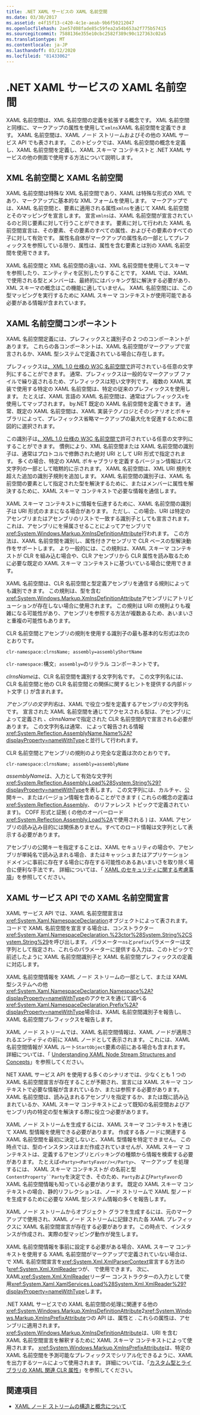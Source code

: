 ```yaml
---
title: .NET XAML サービスの XAML 名前空間
ms.date: 03/30/2017
ms.assetid: e4f15f13-c420-4c1e-aeab-9b6f50212047
ms.openlocfilehash: 2ae57d08fade85c59fea2a54b653a2f775b57415
ms.sourcegitcommit: 7588136e355e10cbc2582f389c90c127363c02a5
ms.translationtype: MT
ms.contentlocale: ja-JP
ms.lasthandoff: 03/12/2020
ms.locfileid: "81433062"
---
```

# <a name="xaml-namespaces-for-net-xaml-services"></a>.NET XAML サービスの XAML 名前空間
XAML 名前空間は、XML 名前空間の定義を拡張する概念です。 XML 名前空間と同様に、マークアップの属性を使用して`xmlns`XAML 名前空間を定義できます。 XAML 名前空間は、XAML ノード ストリームおよびその他の XAML サービス API でも表されます。 このトピックでは、XAML 名前空間の概念を定義し、XAML 名前空間を定義し、XAML スキーマ コンテキストと .NET XAML サービスの他の側面で使用する方法について説明します。  
  
## <a name="xml-namespace-and-xaml-namespace"></a>XML 名前空間と XAML 名前空間  
 XAML 名前空間は特殊な XML 名前空間であり、XAML は特殊な形式の XML であり、マークアップに基本的な XML フォームを使用します。 マークアップでは、XAML 名前空間と、要素に適用される属性`xmlns`を通じて XAML 名前空間とそのマッピングを宣言します。 宣言`xmlns`は、XAML 名前空間が宣言されているのと同じ要素に対して行うことができます。 要素に対して行われた XAML 名前空間宣言は、その要素、その要素のすべての属性、およびその要素のすべての子に対して有効です。 属性名自体がマークアップの属性名の一部としてプレフィックスを参照している限り、属性は、属性を含む要素とは別の XAML 名前空間を使用できます。  
  
 XAML 名前空間と XML 名前空間の違いは、XML 名前空間を使用してスキーマを参照したり、エンティティを区別したりすることです。 XAML では、XAML で使用される型とメンバーは、最終的にはバッキング型に解決する必要があり、XML スキーマの概念はこの機能に適していません。 XAML 名前空間には、この型マッピングを実行するために XAML スキーマ コンテキストが使用可能である必要がある情報が含まれています。  
  
## <a name="xaml-namespace-components"></a>XAML 名前空間コンポーネント  
 XAML 名前空間定義には、プレフィックスと識別子の 2 つのコンポーネントがあります。 これらの各コンポーネントは、XAML 名前空間がマークアップで宣言されるか、XAML 型システムで定義されている場合に存在します。  
  
 プレフィックスは[、XML 1.0 仕様の W3C 名前空間で](https://www.w3.org/TR/REC-xml-names/)許可されている任意の文字列にすることができます。 通常、プレフィックスは一般的なマークアップ ファイルで繰り返されるため、プレフィックスは短い文字列です。 複数の XAML 実装で使用する特定の XAML 名前空間は、特定の従来のプレフィックスを使用します。 たとえば、XAML 言語の XAML 名前空間は、通常はプレフィックス`x`を使用してマップされます。 by.NET 既定の XAML 名前空間を定義できます。 通常、既定の XAML 名前空間は、XAML 実装テクノロジとそのシナリオとボキャブラリによって、プレフィックス省略マークアップの最大化を促進するために意図的に選択されます。  
  
 この識別子は[、XML 1.0 仕様の W3C 名前空間で](https://www.w3.org/TR/REC-xml-names/)許可されている任意の文字列にすることができます。 慣例により、XML 名前空間または XAML 名前空間の識別子は、通常はプロトコルで修飾された絶対 URI として URI 形式で指定されます。 多くの場合、特定の XAML ボキャブラリを定義するバージョン情報はパス文字列の一部として暗黙的に示されます。 XAML 名前空間は、XML URI 規則を超えた追加の識別子規則を追加します。 XAML 名前空間の識別子は、XAML 名前空間の要素として指定された型を解決するために、またはメンバーに属性を解決するために、XAML スキーマ コンテキストで必要な情報を通信します。  
  
 XAML スキーマ コンテキストに情報を伝達するために、XAML 名前空間の識別子は URI 形式のままになる場合があります。 ただし、この場合、URI は特定のアセンブリまたはアセンブリのリストで一致する識別子としても宣言されます。 これは、アセンブリにを帰属させることによってアセンブリで<xref:System.Windows.Markup.XmlnsDefinitionAttribute>行われます。 この方法は、XAML 名前空間を識別し、属性付きアセンブリで CLR ベースの型解決動作をサポートします。 より一般的には、この規則は、XAML スキーマ コンテキストが CLR を組み込む場合や、CLR アセンブリから CLR 属性を読み取るために必要な既定の XAML スキーマ コンテキストに基づいている場合に使用できます。  
  
 XAML 名前空間は、CLR 名前空間と型定義アセンブリを通信する規則によっても識別できます。 この規則は、型を含む<xref:System.Windows.Markup.XmlnsDefinitionAttribute>アセンブリにアトリビューションが存在しない場合に使用されます。 この規則は URI の規則よりも複雑になる可能性があり、アセンブリを参照する方法が複数あるため、あいまいさと重複の可能性もあります。  
  
 CLR 名前空間とアセンブリの規則を使用する識別子の最も基本的な形式は次のとおりです。  
  
 `clr-namespace:clrnsName; assembly=assemblyShortName`
  
 `clr-namespace:`構文`; assembly=`のリテラル コンポーネントです。  
  
 *clrnsName*は、CLR 名前空間を識別する文字列名です。 この文字列名には、CLR 名前空間と他の CLR 名前空間との関係に関するヒントを提供する内部ドット文字 (.) が含まれます。
  
 *アセンブリの文字列名*は、XAML で役立つ型を定義するアセンブリの文字列名です。 宣言された XAML 名前空間を通じてアクセスされる型は、アセンブリによって定義され *、clrnsName*で指定された CLR 名前空間内で宣言される必要があります。 この文字列名は通常、 によって報告される情報<xref:System.Reflection.AssemblyName.Name%2A?displayProperty=nameWithType>と並行して行われます。  
  
 CLR 名前空間とアセンブリの規則のより完全な定義は次のとおりです。  
  
 `clr-namespace:clrnsName; assembly=assemblyName`
  
 *assemblyName*は、入力として有効な文字列<xref:System.Reflection.Assembly.Load%28System.String%29?displayProperty=nameWithType>を表します。 この文字列には、カルチャ、公開キー、またはバージョン情報を含めることができます ( これらの概念の定義は<xref:System.Reflection.Assembly>、 のリファレンス トピックで定義されています)。 COFF 形式と証拠 ( の他のオーバーロード<xref:System.Reflection.Assembly.Load%2A>で使用される ) は、XAML アセンブリの読み込み目的には関係ありません。すべてのロード情報は文字列として表示する必要があります。  
  
 アセンブリの公開キーを指定することは、XAML セキュリティの場合や、アセンブリが単純名で読み込まれる場合、またはキャッシュまたはアプリケーション ドメインに事前に存在する場合に存在する可能性のあるあいまいさを取り除く場合に便利な手法です。 詳細については、「 [XAML のセキュリティに関する考慮事項](security-considerations.md)」を参照してください。  
  
## <a name="xaml-namespace-declarations-in-the-xaml-services-api"></a>XAML サービス API での XAML 名前空間宣言  
 XAML サービス API では、XAML 名前空間宣言は<xref:System.Xaml.NamespaceDeclaration>オブジェクトによって表されます。 コードで XAML 名前空間を宣言する場合は、コンストラクター<xref:System.Xaml.NamespaceDeclaration.%23ctor%28System.String%2CSystem.String%29>を呼び出します。 パラメーター`ns`と`prefix`パラメーターは文字列として指定され、これらのパラメーターに提供する入力は、このトピックで前述したように XAML 名前空間識別子と XAML 名前空間プレフィックスの定義に対応します。  
  
 XAML 名前空間情報を XAML ノード ストリームの一部として、または XAML 型システムへの他<xref:System.Xaml.NamespaceDeclaration.Namespace%2A?displayProperty=nameWithType>のアクセスを通じて調べる<xref:System.Xaml.NamespaceDeclaration.Prefix%2A?displayProperty=nameWithType>場合は、XAML 名前空間識別子を報告し、XAML 名前空間プレフィックスを報告します。  
  
 XAML ノード ストリームでは、XAML 名前空間情報は、XAML ノードが適用されるエンティティの前に XAML ノードとして表示されます。 これには、XAML 名前空間情報が XAML ルート`StartObject`要素の前にある場合も含まれます。 詳細については、「 [Understanding XAML Node Stream Structures and Concepts](understanding-xaml-node-stream-structures-and-concepts.md)」を参照してください。  
  
 NET XAML サービス API を使用する多くのシナリオでは、少なくとも 1 つの XAML 名前空間宣言が存在することが予期され、宣言には XAML スキーマ コンテキストで必要な情報が含まれているか、または参照する必要があります。 XAML 名前空間は、読み込まれるアセンブリを指定するか、または既に読み込まれているか、XAML スキーマ コンテキストによって既知の名前空間およびアセンブリ内の特定の型を解決する際に役立つ必要があります。  
  
 XAML ノード ストリームを生成するには、XAML スキーマ コンテキストを通じて XAML 型情報を使用できる必要があります。 作成する各ノードに関連する XAML 名前空間を最初に決定しないと、XAML 型情報を特定できません。 この時点では、型のインスタンスはまだ作成されていませんが、XAML スキーマ コンテキストは、定義するアセンブリとバッキングの種類から情報を検索する必要があります。 たとえば`<Party><PartyFavor/></Party>`、 マークアップ を処理するには、 XAML スキーマ コンテキストが の名前と型`ContentProperty``Party`を決定でき、そのため、`Party`および`PartyFavor`の XAML 名前空間情報も知っている必要があります。 既定の XAML スキーマ コンテキストの場合、静的リフレクションは、ノード ストリームで XAML 型ノードを生成するために必要な XAML 型システム情報の多くを報告します。  
  
 XAML ノード ストリームからオブジェクト グラフを生成するには、元のマークアップで使用され、XAML ノード ストリームに記録された各 XAML プレフィックスに XAML 名前空間宣言が存在する必要があります。 この時点で、インスタンスが作成され、実際の型マッピング動作が発生します。  
  
 XAML 名前空間情報を事前に設定する必要がある場合、XAML スキーマ コンテキストを使用する XAML 名前空間がマークアップで定義されていない場合は、 で XML 名前空間宣言を<xref:System.Xml.XmlParserContext>宣言する方法の 1<xref:System.Xml.XmlReader>つが、 で使用できます。 次に、XAML<xref:System.Xml.XmlReader>リーダー コンストラクターの入力として使用<xref:System.Xaml.XamlServices.Load%28System.Xml.XmlReader%29?displayProperty=nameWithType>します。  
  
 .NET XAML サービスでの XAML 名前空間の処理に関連する他の<xref:System.Windows.Markup.XmlnsDefinitionAttribute>2<xref:System.Windows.Markup.XmlnsPrefixAttribute>つの API は、属性と . これらの属性は、アセンブリに適用されます。 <xref:System.Windows.Markup.XmlnsDefinitionAttribute>は、URI を含む XAML 名前空間宣言を解釈するために XAML スキーマ コンテキストによって使用されます。 <xref:System.Windows.Markup.XmlnsPrefixAttribute>は、特定の XAML 名前空間を予測可能なプレフィックスでシリアル化できるように、XAML を出力するツールによって使用されます。 詳細については、「[カスタム型とライブラリの XAML 関連 CLR 属性](clr-attributes-with-custom-types-and-libraries.md)」を参照してください。  
  
## <a name="see-also"></a>関連項目

- [XAML ノード ストリームの構造と概念について](understanding-xaml-node-stream-structures-and-concepts.md)
